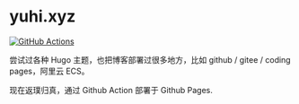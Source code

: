 # yuhi.xyz

[![GitHub Actions](https://github.com/yuhixyz/yuhixyz.github.io/workflows/build/badge.svg)](https://github.com/yuhixyz/yuhixyz.github.io/actions)

尝试过各种 Hugo 主题，也把博客部署过很多地方，比如 github / gitee / coding pages，阿里云 ECS。

现在返璞归真，通过 Github Action 部署于 Github Pages.